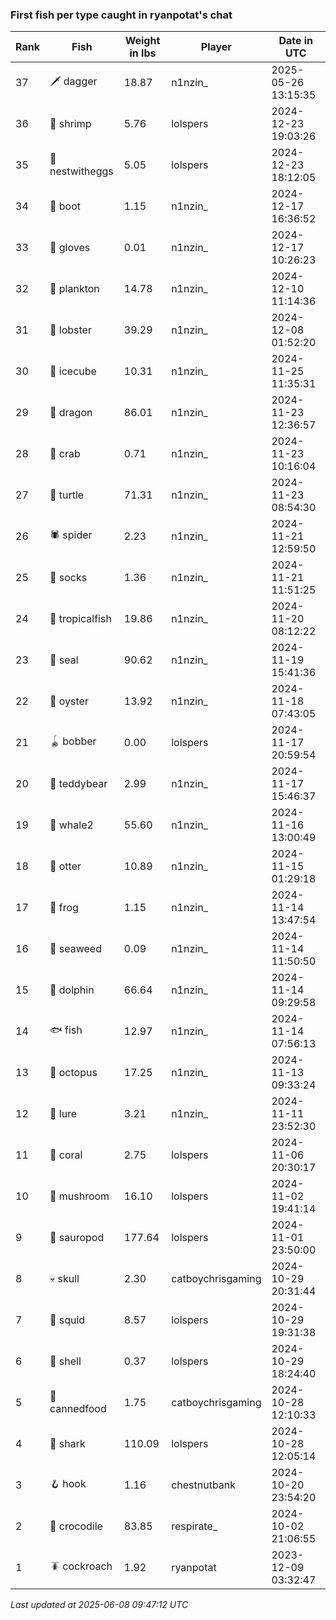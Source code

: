 ### First fish per type caught in ryanpotat's chat
| Rank | Fish | Weight in lbs | Player | Date in UTC |
|------|--------|-----------|---------|------|
| 37  | 🗡️ dagger | 18.87 | n1nzin_ | 2025-05-26 13:15:35 |
| 36  | 🦐 shrimp | 5.76 | lolspers | 2024-12-23 19:03:26 |
| 35  | 🪺 nestwitheggs | 5.05 | lolspers | 2024-12-23 18:12:05 |
| 34  | 👢 boot | 1.15 | n1nzin_ | 2024-12-17 16:36:52 |
| 33  | 🧤 gloves | 0.01 | n1nzin_ | 2024-12-17 10:26:23 |
| 32  | 🦠 plankton | 14.78 | n1nzin_ | 2024-12-10 11:14:36 |
| 31  | 🦞 lobster | 39.29 | n1nzin_ | 2024-12-08 01:52:20 |
| 30  | 🧊 icecube | 10.31 | n1nzin_ | 2024-11-25 11:35:31 |
| 29  | 🐉 dragon | 86.01 | n1nzin_ | 2024-11-23 12:36:57 |
| 28  | 🦀 crab | 0.71 | n1nzin_ | 2024-11-23 10:16:04 |
| 27  | 🐢 turtle | 71.31 | n1nzin_ | 2024-11-23 08:54:30 |
| 26  | 🕷️ spider | 2.23 | n1nzin_ | 2024-11-21 12:59:50 |
| 25  | 🧦 socks | 1.36 | n1nzin_ | 2024-11-21 11:51:25 |
| 24  | 🐠 tropicalfish | 19.86 | n1nzin_ | 2024-11-20 08:12:22 |
| 23  | 🦭 seal | 90.62 | n1nzin_ | 2024-11-19 15:41:36 |
| 22  | 🦪 oyster | 13.92 | n1nzin_ | 2024-11-18 07:43:05 |
| 21  | 🪀 bobber | 0.00 | lolspers | 2024-11-17 20:59:54 |
| 20  | 🧸 teddybear | 2.99 | n1nzin_ | 2024-11-17 15:46:37 |
| 19  | 🐋 whale2 | 55.60 | n1nzin_ | 2024-11-16 13:00:49 |
| 18  | 🦦 otter | 10.89 | n1nzin_ | 2024-11-15 01:29:18 |
| 17  | 🐸 frog | 1.15 | n1nzin_ | 2024-11-14 13:47:54 |
| 16  | 🌿 seaweed | 0.09 | n1nzin_ | 2024-11-14 11:50:50 |
| 15  | 🐬 dolphin | 66.64 | n1nzin_ | 2024-11-14 09:29:58 |
| 14  | 🐟 fish | 12.97 | n1nzin_ | 2024-11-14 07:56:13 |
| 13  | 🐙 octopus | 17.25 | n1nzin_ | 2024-11-13 09:33:24 |
| 12  | 🎏 lure | 3.21 | n1nzin_ | 2024-11-11 23:52:30 |
| 11  | 🪸 coral | 2.75 | lolspers | 2024-11-06 20:30:17 |
| 10  | 🍄 mushroom | 16.10 | lolspers | 2024-11-02 19:41:14 |
| 9  | 🦕 sauropod | 177.64 | lolspers | 2024-11-01 23:50:00 |
| 8  | 💀 skull | 2.30 | catboychrisgaming | 2024-10-29 20:31:44 |
| 7  | 🦑 squid | 8.57 | lolspers | 2024-10-29 19:31:38 |
| 6  | 🐚 shell | 0.37 | lolspers | 2024-10-29 18:24:40 |
| 5  | 🥫 cannedfood | 1.75 | catboychrisgaming | 2024-10-28 12:10:33 |
| 4  | 🦈 shark | 110.09 | lolspers | 2024-10-28 12:05:14 |
| 3  | 🪝 hook | 1.16 | chestnutbank | 2024-10-20 23:54:20 |
| 2  | 🐊 crocodile | 83.85 | respirate_ | 2024-10-02 21:06:55 |
| 1  | 🪳 cockroach | 1.92 | ryanpotat | 2023-12-09 03:32:47 |

_Last updated at 2025-06-08 09:47:12 UTC_